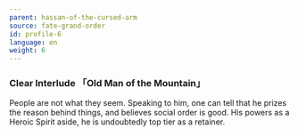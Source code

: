 ```yaml
---
parent: hassan-of-the-cursed-arm
source: fate-grand-order
id: profile-6
language: en
weight: 6
---
```


### Clear Interlude 「Old Man of the Mountain」

People are not what they seem.
Speaking to him, one can tell that he prizes the reason behind things, and believes social order is good.
His powers as a Heroic Spirit aside, he is undoubtedly top tier as a retainer.
